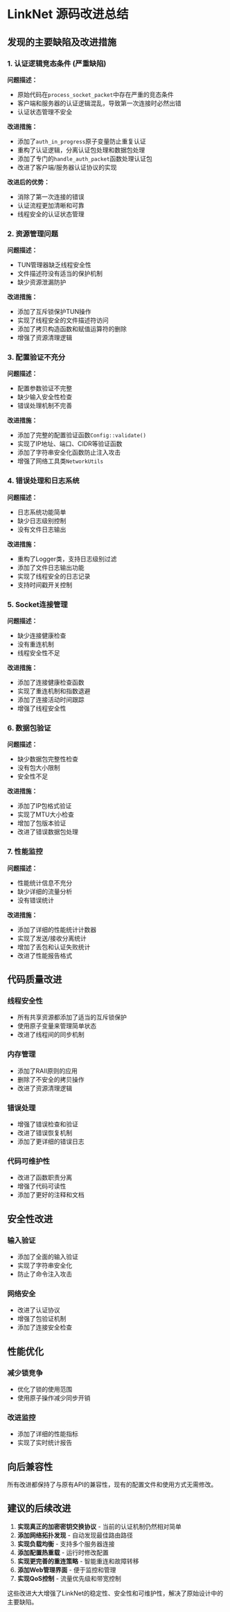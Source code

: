 # LinkNet 源码改进总结

## 发现的主要缺陷及改进措施

### 1. 认证逻辑竞态条件 (严重缺陷)

**问题描述：**
- 原始代码在`process_socket_packet`中存在严重的竞态条件
- 客户端和服务器的认证逻辑混乱，导致第一次连接时必然出错
- 认证状态管理不安全

**改进措施：**
- 添加了`auth_in_progress`原子变量防止重复认证
- 重构了认证逻辑，分离认证包处理和数据包处理
- 添加了专门的`handle_auth_packet`函数处理认证包
- 改进了客户端/服务器认证协议的实现

**改进后的优势：**
- 消除了第一次连接的错误
- 认证流程更加清晰和可靠
- 线程安全的认证状态管理

### 2. 资源管理问题

**问题描述：**
- TUN管理器缺乏线程安全性
- 文件描述符没有适当的保护机制
- 缺少资源泄漏防护

**改进措施：**
- 添加了互斥锁保护TUN操作
- 实现了线程安全的文件描述符访问
- 添加了拷贝构造函数和赋值运算符的删除
- 增强了资源清理逻辑

### 3. 配置验证不充分

**问题描述：**
- 配置参数验证不完整
- 缺少输入安全性检查
- 错误处理机制不完善

**改进措施：**
- 添加了完整的配置验证函数`Config::validate()`
- 实现了IP地址、端口、CIDR等验证函数
- 添加了字符串安全化函数防止注入攻击
- 增强了网络工具类`NetworkUtils`

### 4. 错误处理和日志系统

**问题描述：**
- 日志系统功能简单
- 缺少日志级别控制
- 没有文件日志输出

**改进措施：**
- 重构了Logger类，支持日志级别过滤
- 添加了文件日志输出功能
- 实现了线程安全的日志记录
- 支持时间戳开关控制

### 5. Socket连接管理

**问题描述：**
- 缺少连接健康检查
- 没有重连机制
- 线程安全性不足

**改进措施：**
- 添加了连接健康检查函数
- 实现了重连机制和指数退避
- 添加了连接活动时间跟踪
- 增强了线程安全性

### 6. 数据包验证

**问题描述：**
- 缺少数据包完整性检查
- 没有包大小限制
- 安全性不足

**改进措施：**
- 添加了IP包格式验证
- 实现了MTU大小检查
- 增加了包版本验证
- 改进了错误数据包处理

### 7. 性能监控

**问题描述：**
- 性能统计信息不充分
- 缺少详细的流量分析
- 没有错误统计

**改进措施：**
- 添加了详细的性能统计计数器
- 实现了发送/接收分离统计
- 增加了丢包和认证失败统计
- 改进了性能报告格式

## 代码质量改进

### 线程安全性
- 所有共享资源都添加了适当的互斥锁保护
- 使用原子变量来管理简单状态
- 改进了线程间的同步机制

### 内存管理
- 添加了RAII原则的应用
- 删除了不安全的拷贝操作
- 改进了资源清理逻辑

### 错误处理
- 增强了错误检查和验证
- 改进了错误恢复机制
- 添加了更详细的错误日志

### 代码可维护性
- 改进了函数职责分离
- 增强了代码可读性
- 添加了更好的注释和文档

## 安全性改进

### 输入验证
- 添加了全面的输入验证
- 实现了字符串安全化
- 防止了命令注入攻击

### 网络安全
- 改进了认证协议
- 增强了包验证机制
- 添加了连接安全检查

## 性能优化

### 减少锁竞争
- 优化了锁的使用范围
- 使用原子操作减少同步开销

### 改进监控
- 添加了详细的性能指标
- 实现了实时统计报告

## 向后兼容性

所有改进都保持了与原有API的兼容性，现有的配置文件和使用方式无需修改。

## 建议的后续改进

1. **实现真正的加密密钥交换协议** - 当前的认证机制仍然相对简单
2. **添加网络拓扑发现** - 自动发现最佳路由路径
3. **实现负载均衡** - 支持多个服务器连接
4. **添加配置热重载** - 运行时修改配置
5. **实现更完善的重连策略** - 智能重连和故障转移
6. **添加Web管理界面** - 便于监控和管理
7. **实现QoS控制** - 流量优先级和带宽控制

这些改进大大增强了LinkNet的稳定性、安全性和可维护性，解决了原始设计中的主要缺陷。
